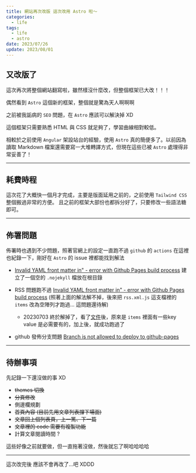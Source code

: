 ```yaml
---
title: 網站再次改版 這次改用 Astro 啦～
categories:
  - life
tags:
  - life
  - astro
date: 2023/07/26
update: 2023/08/01
---
```


## 又改版了

這次再次將整個網站翻寫啦，雖然樣沒什麼改，但整個框架已大改！！！

偶然看到 `Astro` 這個新的框架，整個就是驚為天人啊啊啊

之前被我詬病的 `SEO` 問題，在 `Astro` 應該可以解決掉 XD

這個框架只需要熟悉 HTML 與 CSS 就足夠了，學習曲線相對較低。

相較於之前使用 `Angular` 架設站台的經驗，使用 `Astro` 真的簡便多了。以前因為讀取 Markdown 檔案還需要寫一大堆轉譯方式，但現在這些已被 `Astro` 處理得非常妥善了！

---

## 耗費時程

這次花了大概快一個月才完成，主要是版面延用之前的，之前使用 `Tailwind CSS` 整個搬過非常的方便。
且之前的框架大部份也都拆分好了，只要修改一些語法糖即可。

---

## 佈署問題

佈署時也遇到不少問題，照著官網上的設定一直跑不過 `github` 的 `actions` 在這裡也紀錄一下，剛好在 `Astro` 的 issue 裡都能找到解法

- [Invalid YAML front matter in" - error with Github Pages build process](https://github.com/withastro/astro/issues/6830)
  建立了一個空的 `.nojekyll` 檔放在根目錄

- RSS 問題跑不過
  [Invalid YAML front matter in" - error with Github Pages build process](https://github.com/withastro/astro/issues/6833)
  (照著上面的解法解不掉，後來把 `rss.xml.js` 這支檔裡的 `items` 改為空陣列才跑過... 這問題還待解)
  - 20230703 終於解掉了，看了[文件](https://www.npmjs.com/package/@astrojs/rss)後，原來是 `items` 裡面有一些key value 是必需要有的，加上後，就成功跑過了

- github 發佈分支問題  [Branch is not allowed to deploy to github-pages](https://github.com/withastro/docs/issues/1376)

---

## 待辦事項

先記錄一下還沒做的事 XD

- ~~themes 切換~~
- ~~分頁修改~~
- 側邊欄規劃
- ~~首頁內容 (目前先用文章列表撐下場面)~~
- ~~文章回上個列表頁，上一篤、下一篇~~
- ~~文章裡的 code 需要有複製功能~~
- 計算文章閱讀時間 ?

這些好像之前就要做，但一直拖著沒做，然後就忘了啊哈哈哈哈

---

這次改完後 應該不會再改了...吧 XDDD
